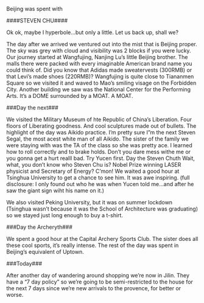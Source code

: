 <!-- layout: post
categories:
- travel
- china
title: STEVEN CHU STEVEN CHU!!
-->
Beijing was spent with

####STEVEN CHU####

Ok ok, maybe I hyperbole…but only a little. Let us back up, shall we?
<!-- more -->
The day after we arrived we ventured out into the mist that is Beijing proper. The sky was grey with cloud and visibility was 2 blocks if you were lucky. Our journey started at Wangfujing, Nanjing Lu’s little Beijing brother. The malls there were packed with every imaginable American brand name you could think of. Did you know that Adidas made sweatervests (300RMB) or that Levi’s made shoes (220RMB)? Wangfujing is quite close to Tiananmen Square so we visited it and waved to Mao’s smiling visage on the Forbidden City. Another building we saw was the National Center for the Performing Arts. It’s a DOME surrounded by a MOAT. A MOAT.

###Day the next###

We visited the Military Museum of hte Republic of China’s Liberation. Four floors of Liberating goodness. And cool sculptures made out of bullets. The highlight of the day was Aikido practice. I’m pretty sure I”m the next Steven Segal, the most acest white man of all Aikido. The sister of the family we were staying with was the TA of the class so she was pretty ace. I learned how to roll correctly and to brake holds. Don’t you dare mess withe me or you gonna get a hurt realll bad. Try Yucen first. Day the Steven Chuth Wait, what, you don’t know who Steven Chu is? Nobel Prize winning LASER physicist and Secretary of Energy? C’mon! We waited a good hour at Tsinghua University to get a chance to see him. It was awe inspiring. (full disclosure: I only found out who he was when Yucen told me...and after he saw the giant sign wiht his name on it.)

We also visited Peking University, but it was on summer lockdown (Tsinghua wasn’t because it was the School of Architecture was graduating) so we stayed just long enough to buy a t-shirt.

###Day the Archeryth###

We spent a good hour at the Capital Archery Sports Club. The sister does all these cool sports, it’s really intense. The rest of the day was spent in Beijing’s equivalent of Uptown.

###Today###

After another day of wandering around shopping we’re now in Jilin. They have a “7 day policy” so we’re going to be semi-restricted to the house for the next 7 days since we’re new arrivals to the provence, for better or worse.